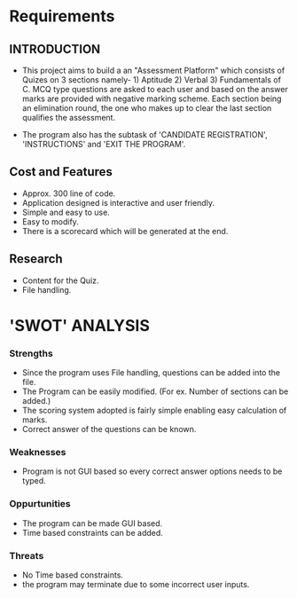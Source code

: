 # Requirements
## INTRODUCTION

* This project aims to build a an "Assessment Platform" which consists of Quizes on 3 sections namely- 1) Aptitude 2) Verbal 3) Fundamentals of C.  MCQ type questions are asked to each user and based on the answer marks are provided with negative marking scheme. Each section being an elimination round, the one who makes up to clear the last section qualifies the assessment.

* The program also has the subtask of 'CANDIDATE REGISTRATION', 'INSTRUCTIONS' and 'EXIT THE PROGRAM'.

## Cost and Features
* Approx. 300 line of code.
* Application designed is interactive and user friendly.
* Simple and easy to use.
* Easy to modify.
* There is a scorecard which will be generated at the end.

## Research
* Content for the Quiz.
* File handling.


# 'SWOT' ANALYSIS
### Strengths
* Since the program uses File handling, questions can be added into the file.
* The Program can be easily modified. (For ex. Number of sections can be added.)
* The scoring system adopted is fairly simple enabling easy calculation of marks.
* Correct answer of the questions can be known.

### Weaknesses
* Program is not GUI based so every correct answer options needs to be typed.

### Oppurtunities
* The program can be made GUI based.
* Time based constraints can be added.

### Threats
* No Time based constraints.
* the program may terminate due to some incorrect user inputs.



